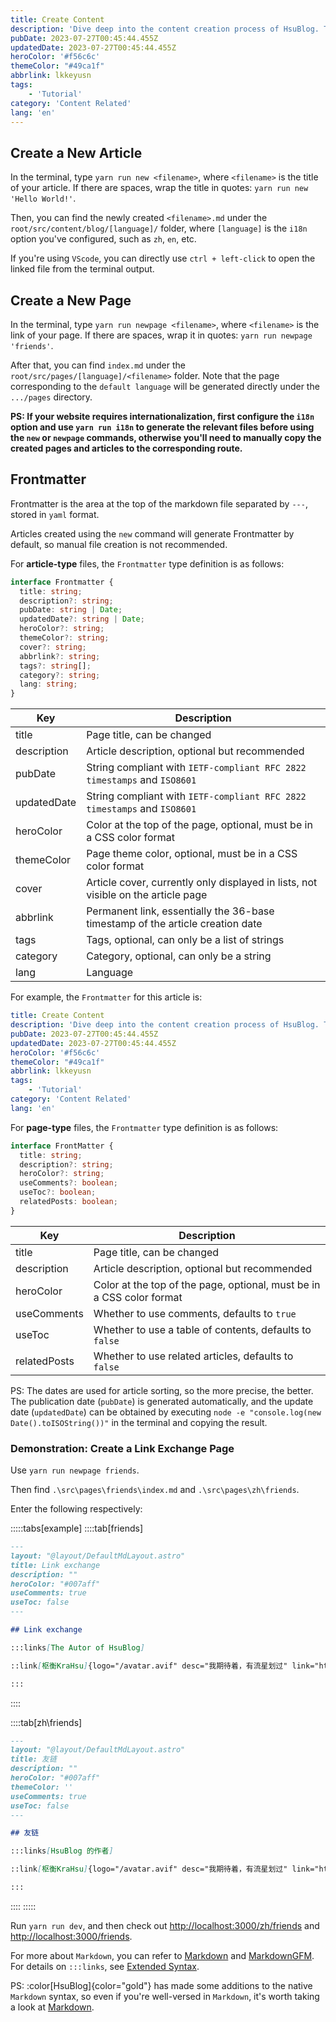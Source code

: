```yaml
---
title: Create Content
description: 'Dive deep into the content creation process of HsuBlog. This chapter will guide you through the steps of creating a new article and elaborate on how to use Frontmatter to handle the metadata of the article.'
pubDate: 2023-07-27T00:45:44.455Z
updatedDate: 2023-07-27T00:45:44.455Z
heroColor: '#f56c6c'
themeColor: "#49ca1f"
abbrlink: lkkeyusn
tags:
    - 'Tutorial'
category: 'Content Related'
lang: 'en'
---
```


## Create a New Article

In the terminal, type `yarn run new <filename>`, where `<filename>` is the title of your article. If there are spaces, wrap the title in quotes: `yarn run new 'Hello World!'`.

Then, you can find the newly created `<filename>.md` under the `root/src/content/blog/[language]/` folder, where `[language]` is the `i18n` option you've configured, such as `zh`, `en`, etc.

If you're using `VScode`, you can directly use `ctrl + left-click` to open the linked file from the terminal output.

## Create a New Page

In the terminal, type `yarn run newpage <filename>`, where `<filename>` is the link of your page. If there are spaces, wrap it in quotes: `yarn run newpage 'friends'`.

After that, you can find `index.md` under the `root/src/pages/[language]/<filename>` folder. Note that the page corresponding to the `default language` will be generated directly under the `.../pages` directory.

**PS: If your website requires internationalization, first configure the `i18n` option and use `yarn run i18n` to generate the relevant files before using the `new` or `newpage` commands, otherwise you'll need to manually copy the created pages and articles to the corresponding route.**

## Frontmatter

Frontmatter is the area at the top of the markdown file separated by `---`, stored in `yaml` format.

Articles created using the `new` command will generate Frontmatter by default, so manual file creation is not recommended.

For **article-type** files, the `Frontmatter` type definition is as follows:

```ts
interface Frontmatter {
  title: string;
  description?: string;
  pubDate: string | Date;
  updatedDate?: string | Date;
  heroColor?: string;
  themeColor?: string;
  cover?: string;
  abbrlink?: string;
  tags?: string[];
  category?: string;
  lang: string;
}
```

| Key         | Description                                                                       |
| ----------- | --------------------------------------------------------------------------------- |
| title       | Page title, can be changed                                                        |
| description | Article description, optional but recommended                                     |
| pubDate     | String compliant with `IETF-compliant RFC 2822 timestamps` and `ISO8601`          |
| updatedDate | String compliant with `IETF-compliant RFC 2822 timestamps` and `ISO8601`          |
| heroColor   | Color at the top of the page, optional, must be in a CSS color format             |
| themeColor  | Page theme color, optional, must be in a CSS color format                         |
| cover       | Article cover, currently only displayed in lists, not visible on the article page |
| abbrlink    | Permanent link, essentially the 36-base timestamp of the article creation date    |
| tags        | Tags, optional, can only be a list of strings                                     |
| category    | Category, optional, can only be a string                                          |
| lang        | Language                                                                          |

For example, the `Frontmatter` for this article is:

```yaml
title: Create Content
description: 'Dive deep into the content creation process of HsuBlog. This chapter will guide you through the steps of creating a new article and elaborate on how to use Frontmatter to handle the metadata of the article.'
pubDate: 2023-07-27T00:45:44.455Z
updatedDate: 2023-07-27T00:45:44.455Z
heroColor: '#f56c6c'
themeColor: "#49ca1f"
abbrlink: lkkeyusn
tags:
    - 'Tutorial'
category: 'Content Related'
lang: 'en'
```

For **page-type** files, the `Frontmatter` type definition is as follows:

```ts
interface FrontMatter {
  title: string;
  description?: string;
  heroColor?: string;
  useComments?: boolean;
  useToc?: boolean;
  relatedPosts: boolean;
}
```

| Key          | Description                                                           |
| ------------ | --------------------------------------------------------------------- |
| title        | Page title, can be changed                                            |
| description  | Article description, optional but recommended                         |
| heroColor    | Color at the top of the page, optional, must be in a CSS color format |
| useComments  | Whether to use comments, defaults to `true`                           |
| useToc       | Whether to use a table of contents, defaults to `false`               |
| relatedPosts | Whether to use related articles, defaults to `false`                  |

PS: The dates are used for article sorting, so the more precise, the better. The publication date (`pubDate`) is generated automatically, and the update date (`updatedDate`) can be obtained by executing `node -e "console.log(new Date().toISOString())"` in the terminal and copying the result.

### Demonstration: Create a Link Exchange Page

Use `yarn run newpage friends`.

Then find `.\src\pages\friends\index.md` and `.\src\pages\zh\friends`.

Enter the following respectively:

:::::tabs[example]
::::tab[friends]
```markdown
---
layout: "@layout/DefaultMdLayout.astro"
title: Link exchange
description: ""
heroColor: "#007aff"
useComments: true
useToc: false
---

## Link exchange

:::links[The Autor of HsuBlog]

::link[枢衡KraHsu]{logo="/avatar.avif" desc="我期待着，有流星划过" link="https://blog.krahsu.top"}

:::
```
::::

::::tab[zh\friends]
```markdown
---
layout: "@layout/DefaultMdLayout.astro"
title: 友链
description: ""
heroColor: "#007aff"
themeColor: ''
useComments: true
useToc: false
---

## 友链

:::links[HsuBlog 的作者]

::link[枢衡KraHsu]{logo="/avatar.avif" desc="我期待着，有流星划过" link="https://blog.krahsu.top"}

:::
```
::::
:::::

Run `yarn run dev`, and then check out [http://localhost:3000/zh/friends](http://localhost:3000/zh/friends) and [http://localhost:3000/friends](http://localhost:3000/friends).

For more about `Markdown`, you can refer to [Markdown](/blog/lkoy4onq) and [MarkdownGFM](/blog/lkpepx4m).  
For details on `:::links`, see [Extended Syntax](/blog/lkpk0hzz).

PS: :color[HsuBlog]{color="gold"} has made some additions to the native `Markdown` syntax, so even if you're well-versed in `Markdown`, it's worth taking a look at [Markdown](/blog/lkoy4onq).